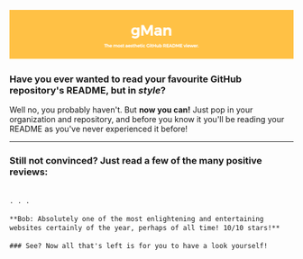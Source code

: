 ![](https://github.com/j4cobgarby/gman/blob/master/header.png)

### Have you ever wanted to read your favourite GitHub repository's README, but in _style_?

Well no, you probably haven't. But **now you can!** Just pop in your organization and repository, and before you know it you'll be
reading your README as you've never experienced it before!

---

### Still not convinced? Just read a few of the many positive reviews:

~~~**Bob:** This is the most pointless website I've ever seen. Why can't I just read my README on GitHu- _Wha.. is that a gun?_~~~

. . .

**Bob: Absolutely one of the most enlightening and entertaining websites certainly of the year, perhaps of all time! 10/10 stars!**

### See? Now all that's left is for you to have a look yourself!
